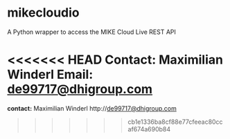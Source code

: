 # mikecloudio
A Python wrapper to access the MIKE Cloud Live REST API

<<<<<<< HEAD
**Contact:** 
Maximilian Winderl 
Email: de99717@dhigroup.com
=======
**contact:** 
Maximilian Winderl 
http://de99717@dhigroup.com
>>>>>>> cb1e1336ba8cf88e77cfeeac80ccaf674a690b84
